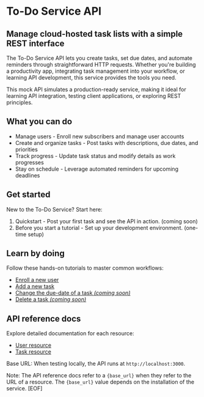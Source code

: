 # To-Do Service API

## Manage cloud-hosted task lists with a simple REST interface

The To-Do Service API lets you create tasks, set due dates, and automate reminders through straightforward HTTP requests. Whether you're building a productivity app, integrating task management into your workflow, or learning API development, this service provides the tools you need.

This mock API simulates a production-ready service, making it ideal for learning API integration, testing client applications, or exploring REST principles.

## What you can do

- Manage users - Enroll new subscribers and manage user accounts
- Create and organize tasks - Post tasks with descriptions, due dates, and priorities
- Track progress - Update task status and modify details as work progresses
- Stay on schedule - Leverage automated reminders for upcoming deadlines

## Get started

New to the To-Do Service? Start here:

1. Quickstart - Post your first task and see the API in action. (coming soon)
2. Before you start a tutorial - Set up your development environment. (one-time setup)

## Learn by doing

Follow these hands-on tutorials to master common workflows:

- [Enroll a new user](tutorials/enroll-a-new-user.md)
- [Add a new task](tutorials/add-a-new-task.md)
- [Change the due-date of a task _(coming soon)_](#tutorials)
- [Delete a task _(coming soon)_](#tutorials)

## API reference docs

Explore detailed documentation for each resource:

- [User resource](api/user.md)
- [Task resource](api/task.md)

Base URL: When testing locally, the API runs at `http://localhost:3000`.

Note: The API reference docs refer to a `{base_url}` when they
refer to the URL of a resource. The `{base_url}` value depends
on the installation of the service.
[EOF]
